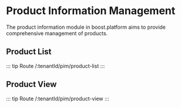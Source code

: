 # Product Information Management 
The product information module in boost.platform aims to provide comprehensive management of products. 
## Product List
::: tip Route
/:tenantId/pim/product-list
:::
## Product View
::: tip Route
/:tenantId/pim/product-view
:::